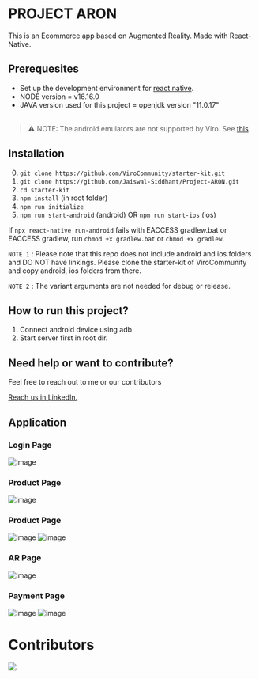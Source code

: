 # PROJECT ARON

This is an Ecommerce app based on Augmented Reality. Made with React-Native.

## Prerequesites

-   Set up the development environment for [react native](https://reactnative.dev/docs/environment-setup).
-   NODE version = v16.16.0
-   JAVA version used for this project = openjdk version "11.0.17"
    <br>
    <br>

> ⚠️ NOTE: The android emulators are not supported by Viro. See [this](https://viro-community.readme.io/docs/frequently-asked-questions#does-this-work-with-ios-simulators-or-android-emulators).

## Installation

0. `git clone https://github.com/ViroCommunity/starter-kit.git`
1. `git clone https://github.com/Jaiswal-Siddhant/Project-ARON.git`
2. `cd starter-kit`
3. `npm install` (in root folder)
4. `npm run initialize`
5. `npm run start-android` (android)
   OR `npm run start-ios` (ios)

If `npx react-native run-android` fails with EACCESS gradlew.bat or EACCESS gradlew, run `chmod +x gradlew.bat` or `chmod +x gradlew`.

`NOTE 1` : Please note that this repo does not include android and ios folders and DO NOT have linkings. Please clone the starter-kit of ViroCommunity and copy android, ios folders from there.

`NOTE 2` : The variant arguments are not needed for debug or release.

## How to run this project?

1. Connect android device using adb
2. Start server first in root dir.

## Need help or want to contribute?

Feel free to reach out to me or our contributors

[Reach us in LinkedIn.](https://www.linkedin.com/in/jaiswal-siddhant/)

## Application
### Login Page
![image](https://github.com/Mukkawar-Shlok/Project-Phase-1/assets/87766297/47b89579-7145-4e9d-8167-b278bdb5ba47)
### Product Page
![image](https://github.com/Mukkawar-Shlok/Project-Phase-1/assets/87766297/65a0165c-c5a9-4c36-a495-4283e877d704)
### Product Page
![image](https://github.com/Mukkawar-Shlok/Project-Phase-1/assets/87766297/43062678-8fb5-4e17-b7e3-62a160e73266)
![image](https://github.com/Mukkawar-Shlok/Project-Phase-1/assets/87766297/fc3fa567-4014-4f58-a956-b7e3d7b8158a)
### AR Page
![image](https://github.com/Mukkawar-Shlok/Project-Phase-1/assets/87766297/678021bf-d2bc-428a-9d69-7177b6a0ece3)
### Payment Page
![image](https://github.com/Mukkawar-Shlok/Project-Phase-1/assets/87766297/f69b2543-40ec-44a6-8d77-3fcc31353e41)
![image](https://github.com/Mukkawar-Shlok/Project-Phase-1/assets/87766297/e8bf3658-5331-4a14-a6bd-ea35af802a96)

# Contributors

<a href="https://github.com/Jaiswal-Siddhant/Project-ARON/graphs/contributors">
  <img src="https://contrib.rocks/image?repo=Jaiswal-Siddhant/Project-ARON" />
</a>
